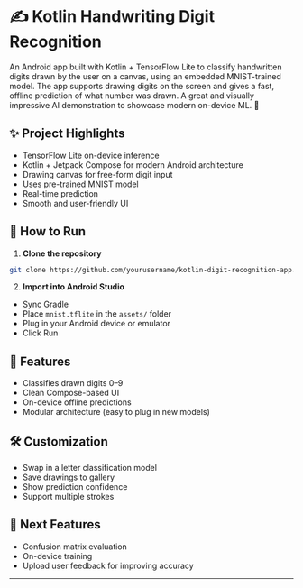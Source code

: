 
# ✍️ Kotlin Handwriting Digit Recognition

An Android app built with Kotlin + TensorFlow Lite to classify handwritten digits drawn by the user on a canvas, using an embedded MNIST-trained model. The app supports drawing digits on the screen and gives a fast, offline prediction of what number was drawn. A great and visually impressive AI demonstration to showcase modern on-device ML. 🚀

## ✨ Project Highlights

- TensorFlow Lite on-device inference  
- Kotlin + Jetpack Compose for modern Android architecture  
- Drawing canvas for free-form digit input  
- Uses pre-trained MNIST model  
- Real-time prediction  
- Smooth and user-friendly UI

## 🚀 How to Run

1. **Clone the repository**  
```bash
git clone https://github.com/yourusername/kotlin-digit-recognition-app.git
```

2. **Import into Android Studio**  
- Sync Gradle  
- Place `mnist.tflite` in the `assets/` folder  
- Plug in your Android device or emulator  
- Click Run  

## 📌 Features

- Classifies drawn digits 0–9  
- Clean Compose-based UI  
- On-device offline predictions  
- Modular architecture (easy to plug in new models)  

## 🛠 Customization

- Swap in a letter classification model  
- Save drawings to gallery  
- Show prediction confidence  
- Support multiple strokes  

## 🌟 Next Features

- Confusion matrix evaluation  
- On-device training  
- Upload user feedback for improving accuracy  

---
